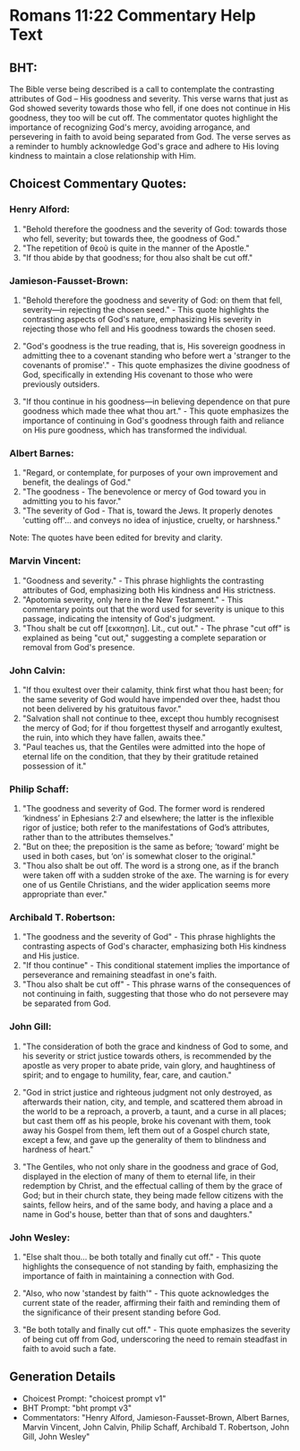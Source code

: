 # Romans 11:22 Commentary Help Text

## BHT:
The Bible verse being described is a call to contemplate the contrasting attributes of God – His goodness and severity. This verse warns that just as God showed severity towards those who fell, if one does not continue in His goodness, they too will be cut off. The commentator quotes highlight the importance of recognizing God's mercy, avoiding arrogance, and persevering in faith to avoid being separated from God. The verse serves as a reminder to humbly acknowledge God's grace and adhere to His loving kindness to maintain a close relationship with Him.

## Choicest Commentary Quotes:
### Henry Alford:
1. "Behold therefore the goodness and the severity of God: towards those who fell, severity; but towards thee, the goodness of God." 
2. "The repetition of θεοῦ is quite in the manner of the Apostle." 
3. "If thou abide by that goodness; for thou also shalt be cut off."

### Jamieson-Fausset-Brown:
1. "Behold therefore the goodness and severity of God: on them that fell, severity—in rejecting the chosen seed." - This quote highlights the contrasting aspects of God's nature, emphasizing His severity in rejecting those who fell and His goodness towards the chosen seed.

2. "God's goodness is the true reading, that is, His sovereign goodness in admitting thee to a covenant standing who before wert a 'stranger to the covenants of promise'." - This quote emphasizes the divine goodness of God, specifically in extending His covenant to those who were previously outsiders.

3. "If thou continue in his goodness—in believing dependence on that pure goodness which made thee what thou art." - This quote emphasizes the importance of continuing in God's goodness through faith and reliance on His pure goodness, which has transformed the individual.

### Albert Barnes:
1. "Regard, or contemplate, for purposes of your own improvement and benefit, the dealings of God."
2. "The goodness - The benevolence or mercy of God toward you in admitting you to his favor."
3. "The severity of God - That is, toward the Jews. It properly denotes 'cutting off'... and conveys no idea of injustice, cruelty, or harshness."

Note: The quotes have been edited for brevity and clarity.

### Marvin Vincent:
1. "Goodness and severity." - This phrase highlights the contrasting attributes of God, emphasizing both His kindness and His strictness.
2. "Apotomia severity, only here in the New Testament." - This commentary points out that the word used for severity is unique to this passage, indicating the intensity of God's judgment.
3. "Thou shalt be cut off [εκκοπηση]. Lit., cut out." - The phrase "cut off" is explained as being "cut out," suggesting a complete separation or removal from God's presence.

### John Calvin:
1. "If thou exultest over their calamity, think first what thou hast been; for the same severity of God would have impended over thee, hadst thou not been delivered by his gratuitous favor."
2. "Salvation shall not continue to thee, except thou humbly recognisest the mercy of God; for if thou forgettest thyself and arrogantly exultest, the ruin, into which they have fallen, awaits thee."
3. "Paul teaches us, that the Gentiles were admitted into the hope of eternal life on the condition, that they by their gratitude retained possession of it."

### Philip Schaff:
1. "The goodness and severity of God. The former word is rendered ‘kindness’ in Ephesians 2:7 and elsewhere; the latter is the inflexible rigor of justice; both refer to the manifestations of God’s attributes, rather than to the attributes themselves."
2. "But on thee; the preposition is the same as before; ‘toward’ might be used in both cases, but ‘on’ is somewhat closer to the original."
3. "Thou also shalt be out off. The word is a strong one, as if the branch were taken off with a sudden stroke of the axe. The warning is for every one of us Gentile Christians, and the wider application seems more appropriate than ever."

### Archibald T. Robertson:
1. "The goodness and the severity of God" - This phrase highlights the contrasting aspects of God's character, emphasizing both His kindness and His justice.
2. "If thou continue" - This conditional statement implies the importance of perseverance and remaining steadfast in one's faith.
3. "Thou also shalt be cut off" - This phrase warns of the consequences of not continuing in faith, suggesting that those who do not persevere may be separated from God.

### John Gill:
1. "The consideration of both the grace and kindness of God to some, and his severity or strict justice towards others, is recommended by the apostle as very proper to abate pride, vain glory, and haughtiness of spirit; and to engage to humility, fear, care, and caution."

2. "God in strict justice and righteous judgment not only destroyed, as afterwards their nation, city, and temple, and scattered them abroad in the world to be a reproach, a proverb, a taunt, and a curse in all places; but cast them off as his people, broke his covenant with them, took away his Gospel from them, left them out of a Gospel church state, except a few, and gave up the generality of them to blindness and hardness of heart."

3. "The Gentiles, who not only share in the goodness and grace of God, displayed in the election of many of them to eternal life, in their redemption by Christ, and the effectual calling of them by the grace of God; but in their church state, they being made fellow citizens with the saints, fellow heirs, and of the same body, and having a place and a name in God's house, better than that of sons and daughters."

### John Wesley:
1. "Else shalt thou... be both totally and finally cut off." - This quote highlights the consequence of not standing by faith, emphasizing the importance of faith in maintaining a connection with God.

2. "Also, who now 'standest by faith'" - This quote acknowledges the current state of the reader, affirming their faith and reminding them of the significance of their present standing before God.

3. "Be both totally and finally cut off." - This quote emphasizes the severity of being cut off from God, underscoring the need to remain steadfast in faith to avoid such a fate.


## Generation Details
- Choicest Prompt: "choicest prompt v1"
- BHT Prompt: "bht prompt v3"
- Commentators: "Henry Alford, Jamieson-Fausset-Brown, Albert Barnes, Marvin Vincent, John Calvin, Philip Schaff, Archibald T. Robertson, John Gill, John Wesley"
